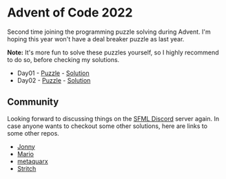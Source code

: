 # Advent of Code 2022

Second time joining the programming puzzle solving during Advent.
I'm hoping this year won't have a deal breaker puzzle as last year.

**Note:** It's more fun to solve these puzzles yourself, so I highly recommend to do so, before checking my solutions.

- Day01 - [Puzzle](https://adventofcode.com/2022/day/1) - [Solution](Day01/)
- Day02 - [Puzzle](https://adventofcode.com/2022/day/2) - [Solution](Day02/)

## Community

Looking forward to discussing things on the [SFML Discord](https://discord.gg/nr4X7Fh) server again.
In case anyone wants to checkout some other solutions, here are links to some other repos.

- [Jonny](https://github.com/JonnyPtn/AOC)
- [Mario](https://github.com/MarioLiebisch/Advent-of-Code-2022)
- [metaquarx](https://gitlab.com/metaquarx/aoc)
- [Stritch](https://github.com/MetGang/Advent-of-Code)